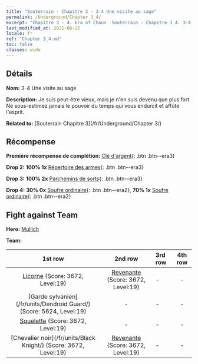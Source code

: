 ```yaml
---
title: "Souterrain - Chapitre 3 - 3-4 Une visite au sage"
permalink: /Underground/Chapter 3_4/
excerpt: "Chapitre 3 - 4. Era of Chaos  Souterrain - Chapitre 3_4. 3-4 Une visite au sage"
last_modified_at: 2021-06-22
locale: fr
ref: "Chapter 3_4.md"
toc: false
classes: wide
---
```


## Détails

 **Nom:** 3-4 Une visite au sage

 **Description:** Je suis peut-être vieux, mais je n'en suis devenu que plus fort. Ne sous-estimez jamais le pouvoir du temps qui vous endurcit et affûte l'esprit.

 **Related to:** [Souterrain Chapitre 3](/fr/Underground/Chapter 3/)

## Récompense

 **Première récompense de complétion:** [Clé d'argent](/ItemsFR/con_693/){: .btn .btn--era3}

 **Drop 2:** **100% 1x** [Répertoire des armes](/ItemsFR/mat_18/){: .btn .btn--era3}

 **Drop 3:** **100% 2x** [Parchemins de sorts](/ItemsFR/con_694/){: .btn .btn--era3}

 **Drop 4:** **30% 0x** [Soufre ordinaire](/ItemsFR/mat_9/){: .btn .btn--era2}, **70% 1x** [Soufre ordinaire](/ItemsFR/mat_9/){: .btn .btn--era2}


## Fight against Team
 **Hero:** [Mullich](/fr/heroes/Mullich/)

 **Team:**


  | 1st row | 2nd row | 3rd row | 4th row |
  |:----:|:----:|:----|:----:|
  | [Licorne](/fr/units/Unicorn/) (Score: 3672, Level:19)  | [Revenante](/fr/units/Wight/) (Score: 3672, Level:19)  | - | - |
  | [Garde sylvanien](/fr/units/Dendroid Guard/) (Score: 5624, Level:19)  | - | - | - |
  | [Squelette](/fr/units/Skeleton/) (Score: 3672, Level:19)  | - | - | - |
  | [Chevalier noir](/fr/units/Black Knight/) (Score: 3672, Level:19)  | [Revenante](/fr/units/Wight/) (Score: 3672, Level:19)  | - | - |


